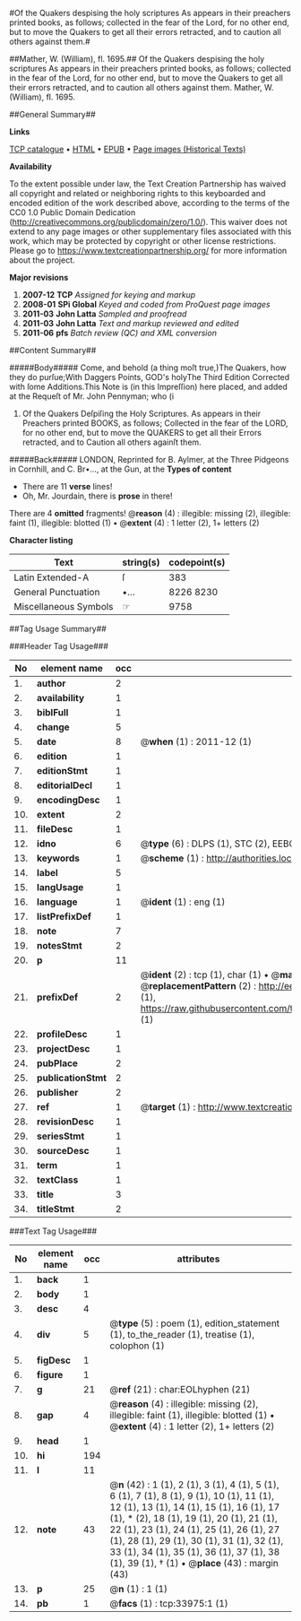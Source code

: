 #Of the Quakers despising the holy scriptures As appears in their preachers printed books, as follows; collected in the fear of the Lord, for no other end, but to move the Quakers to get all their errors retracted, and to caution all others against them.#

##Mather, W. (William), fl. 1695.##
Of the Quakers despising the holy scriptures As appears in their preachers printed books, as follows; collected in the fear of the Lord, for no other end, but to move the Quakers to get all their errors retracted, and to caution all others against them.
Mather, W. (William), fl. 1695.

##General Summary##

**Links**

[TCP catalogue](http://www.ota.ox.ac.uk/tcp/)  • 
[HTML](http://tei.it.ox.ac.uk/tcp/Texts-HTML/free/A50/A50262.html)  • 
[EPUB](http://tei.it.ox.ac.uk/tcp/Texts-EPUB/free/A50/A50262.epub) • 
[Page images (Historical Texts)](https://historicaltexts.jisc.ac.uk/eebo-99829535e)

**Availability**

To the extent possible under law, the Text Creation Partnership has waived all copyright and related or neighboring rights to this keyboarded and encoded edition of the work described above, according to the terms of the CC0 1.0 Public Domain Dedication (http://creativecommons.org/publicdomain/zero/1.0/). This waiver does not extend to any page images or other supplementary files associated with this work, which may be protected by copyright or other license restrictions. Please go to https://www.textcreationpartnership.org/ for more information about the project.

**Major revisions**

1. __2007-12__ __TCP__ *Assigned for keying and markup*
1. __2008-01__ __SPi Global__ *Keyed and coded from ProQuest page images*
1. __2011-03__ __John Latta__ *Sampled and proofread*
1. __2011-03__ __John Latta__ *Text and markup reviewed and edited*
1. __2011-06__ __pfs__ *Batch review (QC) and XML conversion*

##Content Summary##

#####Body#####
Come, and behold (a thing moſt true,)The Quakers, how they do purſue;With Daggers Points, GOD's holyThe Third Edition Corrected with ſome Additions.This Note is (in this Impreſſion) here placed, and added at the Requeſt of Mr. John Pennyman; who (i
1. Of the Quakers Deſpiſing the Holy Scriptures. As appears in their Preachers printed BOOKS, as follows; Collected in the fear of the LORD, for no other end, but to move the QUAKERS to get all their Errors retracted, and to Caution all others againſt them.

#####Back#####
LONDON, Reprinted for B. Aylmer, at the Three Pidgeons in Cornhill, and C. Br•…, at the Gun, at the 
**Types of content**

  * There are 11 **verse** lines!
  * Oh, Mr. Jourdain, there is **prose** in there!

There are 4 **omitted** fragments! 
 @__reason__ (4) : illegible: missing (2), illegible: faint (1), illegible: blotted (1)  •  @__extent__ (4) : 1 letter (2), 1+ letters (2)

**Character listing**


|Text|string(s)|codepoint(s)|
|---|---|---|
|Latin Extended-A|ſ|383|
|General Punctuation|•…|8226 8230|
|Miscellaneous Symbols|☞|9758|

##Tag Usage Summary##

###Header Tag Usage###

|No|element name|occ|attributes|
|---|---|---|---|
|1.|__author__|2||
|2.|__availability__|1||
|3.|__biblFull__|1||
|4.|__change__|5||
|5.|__date__|8| @__when__ (1) : 2011-12 (1)|
|6.|__edition__|1||
|7.|__editionStmt__|1||
|8.|__editorialDecl__|1||
|9.|__encodingDesc__|1||
|10.|__extent__|2||
|11.|__fileDesc__|1||
|12.|__idno__|6| @__type__ (6) : DLPS (1), STC (2), EEBO-CITATION (1), PROQUEST (1), VID (1)|
|13.|__keywords__|1| @__scheme__ (1) : http://authorities.loc.gov/ (1)|
|14.|__label__|5||
|15.|__langUsage__|1||
|16.|__language__|1| @__ident__ (1) : eng (1)|
|17.|__listPrefixDef__|1||
|18.|__note__|7||
|19.|__notesStmt__|2||
|20.|__p__|11||
|21.|__prefixDef__|2| @__ident__ (2) : tcp (1), char (1)  •  @__matchPattern__ (2) : ([0-9\-]+):([0-9IVX]+) (1), (.+) (1)  •  @__replacementPattern__ (2) : http://eebo.chadwyck.com/downloadtiff?vid=$1&page=$2 (1), https://raw.githubusercontent.com/textcreationpartnership/Texts/master/tcpchars.xml#$1 (1)|
|22.|__profileDesc__|1||
|23.|__projectDesc__|1||
|24.|__pubPlace__|2||
|25.|__publicationStmt__|2||
|26.|__publisher__|2||
|27.|__ref__|1| @__target__ (1) : http://www.textcreationpartnership.org/docs/. (1)|
|28.|__revisionDesc__|1||
|29.|__seriesStmt__|1||
|30.|__sourceDesc__|1||
|31.|__term__|1||
|32.|__textClass__|1||
|33.|__title__|3||
|34.|__titleStmt__|2||


###Text Tag Usage###

|No|element name|occ|attributes|
|---|---|---|---|
|1.|__back__|1||
|2.|__body__|1||
|3.|__desc__|4||
|4.|__div__|5| @__type__ (5) : poem (1), edition_statement (1), to_the_reader (1), treatise (1), colophon (1)|
|5.|__figDesc__|1||
|6.|__figure__|1||
|7.|__g__|21| @__ref__ (21) : char:EOLhyphen (21)|
|8.|__gap__|4| @__reason__ (4) : illegible: missing (2), illegible: faint (1), illegible: blotted (1)  •  @__extent__ (4) : 1 letter (2), 1+ letters (2)|
|9.|__head__|1||
|10.|__hi__|194||
|11.|__l__|11||
|12.|__note__|43| @__n__ (42) : 1 (1), 2 (1), 3 (1), 4 (1), 5 (1), 6 (1), 7 (1), 8 (1), 9 (1), 10 (1), 11 (1), 12 (1), 13 (1), 14 (1), 15 (1), 16 (1), 17 (1), * (2), 18 (1), 19 (1), 20 (1), 21 (1), 22 (1), 23 (1), 24 (1), 25 (1), 26 (1), 27 (1), 28 (1), 29 (1), 30 (1), 31 (1), 32 (1), 33 (1), 34 (1), 35 (1), 36 (1), 37 (1), 38 (1), 39 (1), † (1)  •  @__place__ (43) : margin (43)|
|13.|__p__|25| @__n__ (1) : 1 (1)|
|14.|__pb__|1| @__facs__ (1) : tcp:33975:1 (1)|

